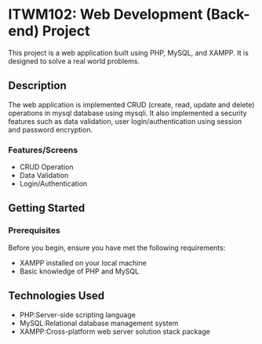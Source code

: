 # ITWM102: Web Development (Back-end) Project

This project is a web application built using PHP, MySQL, and XAMPP. It is designed to solve a real world problems.

## Description

The web application is implemented CRUD (create, read, update and delete) operations in mysql database using mysqli. It also implemented a security
features such as data validation, user login/authentication using session and password encryption.

### Features/Screens
- CRUD Operation
- Data Validation
- Login/Authentication

## Getting Started 

### Prerequisites

Before you begin, ensure you have met the following requirements:
- XAMPP installed on your local machine
- Basic knowledge of PHP and MySQL

## Technologies Used
- PHP:Server-side scripting language
- MySQL:Relational database management system
- XAMPP:Cross-platform web server solution stack package
